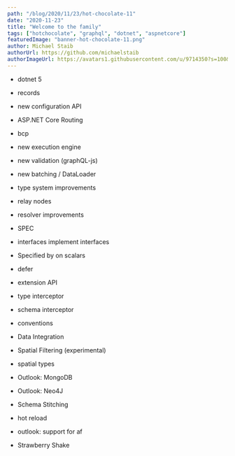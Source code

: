 ```yaml
---
path: "/blog/2020/11/23/hot-chocolate-11"
date: "2020-11-23"
title: "Welcome to the family"
tags: ["hotchocolate", "graphql", "dotnet", "aspnetcore"]
featuredImage: "banner-hot-chocolate-11.png"
author: Michael Staib
authorUrl: https://github.com/michaelstaib
authorImageUrl: https://avatars1.githubusercontent.com/u/9714350?s=100&v=4
---
```


- dotnet 5
- records

- new configuration API
- ASP.NET Core Routing
- bcp

- new execution engine
- new validation (graphQL-js)
- new batching / DataLoader

- type system improvements
- relay nodes
- resolver improvements

- SPEC
- interfaces implement interfaces
- Specified by on scalars
- defer

- extension API
- type interceptor
- schema interceptor
- conventions

- Data Integration
- Spatial Filtering (experimental)
- spatial types
- Outlook: MongoDB
- Outlook: Neo4J

- Schema Stitching
- hot reload
- outlook: support for af

- Strawberry Shake
